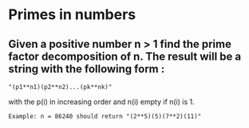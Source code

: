 # Primes in numbers

## Given a positive number n > 1 find the prime factor decomposition of n. The result will be a string with the following form :
```
"(p1**n1)(p2**n2)...(pk**nk)"
```
with the p(i) in increasing order and n(i) empty if n(i) is 1.
```
Example: n = 86240 should return "(2**5)(5)(7**2)(11)"
```
